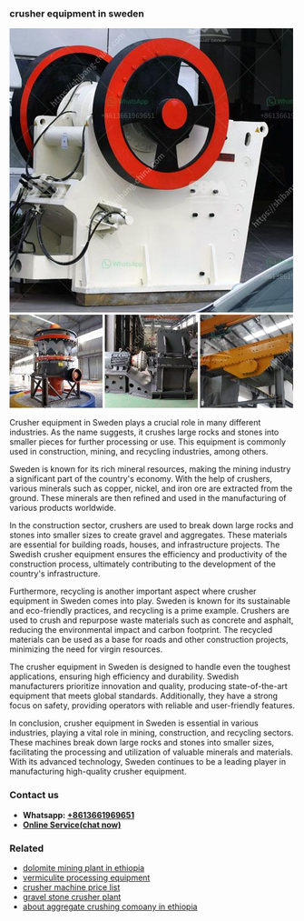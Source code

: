 <h3>crusher equipment in sweden</h3><img src='1708497447.jpg' alt=''><p>Crusher equipment in Sweden plays a crucial role in many different industries. As the name suggests, it crushes large rocks and stones into smaller pieces for further processing or use. This equipment is commonly used in construction, mining, and recycling industries, among others.</p><p>Sweden is known for its rich mineral resources, making the mining industry a significant part of the country's economy. With the help of crushers, various minerals such as copper, nickel, and iron ore are extracted from the ground. These minerals are then refined and used in the manufacturing of various products worldwide.</p><p>In the construction sector, crushers are used to break down large rocks and stones into smaller sizes to create gravel and aggregates. These materials are essential for building roads, houses, and infrastructure projects. The Swedish crusher equipment ensures the efficiency and productivity of the construction process, ultimately contributing to the development of the country's infrastructure.</p><p>Furthermore, recycling is another important aspect where crusher equipment in Sweden comes into play. Sweden is known for its sustainable and eco-friendly practices, and recycling is a prime example. Crushers are used to crush and repurpose waste materials such as concrete and asphalt, reducing the environmental impact and carbon footprint. The recycled materials can be used as a base for roads and other construction projects, minimizing the need for virgin resources.</p><p>The crusher equipment in Sweden is designed to handle even the toughest applications, ensuring high efficiency and durability. Swedish manufacturers prioritize innovation and quality, producing state-of-the-art equipment that meets global standards. Additionally, they have a strong focus on safety, providing operators with reliable and user-friendly features.</p><p>In conclusion, crusher equipment in Sweden is essential in various industries, playing a vital role in mining, construction, and recycling sectors. These machines break down large rocks and stones into smaller sizes, facilitating the processing and utilization of valuable minerals and materials. With its advanced technology, Sweden continues to be a leading player in manufacturing high-quality crusher equipment.</p><h3>Contact us</h3><ul><li><strong>Whatsapp:&nbsp;<a href="https://wa.me/8613661969651">+8613661969651</a></strong></li><li><a href="https://swt.shibang-china.com/?git&amp;zhl&amp;crusher equipment in sweden"><strong>Online Service(chat now)</strong></a></li></ul><h3>Related</h3><ul><li><a href='dolomite mining plant in ethiopia.md'>dolomite mining plant in ethiopia</a></li><li><a href='vermiculite processing equipment.md'>vermiculite processing equipment</a></li><li><a href='crusher machine price list.md'>crusher machine price list</a></li><li><a href='gravel stone crusher plant.md'>gravel stone crusher plant</a></li><li><a href='about aggregate crushing comoany in ethiopia.md'>about aggregate crushing comoany in ethiopia</a></li></ul>